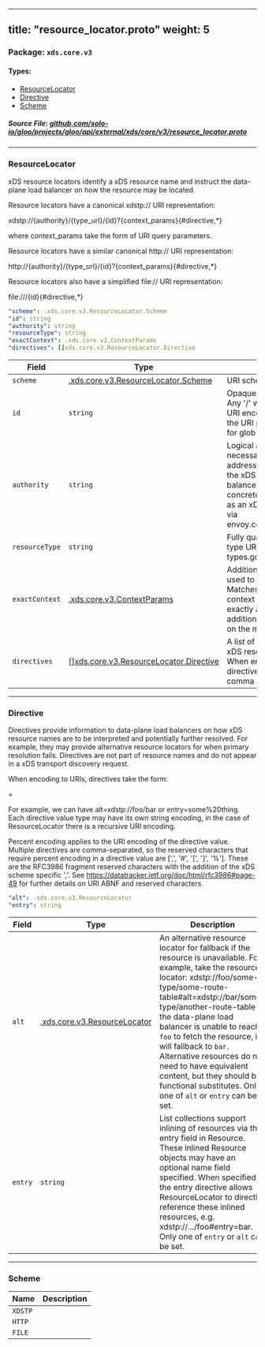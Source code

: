 
---
title: "resource_locator.proto"
weight: 5
---

<!-- Code generated by solo-kit. DO NOT EDIT. -->


### Package: `xds.core.v3` 
#### Types:


- [ResourceLocator](#resourcelocator)
- [Directive](#directive)
- [Scheme](#scheme)
  



##### Source File: [github.com/solo-io/gloo/projects/gloo/api/external/xds/core/v3/resource_locator.proto](https://github.com/solo-io/gloo/blob/master/projects/gloo/api/external/xds/core/v3/resource_locator.proto)





---
### ResourceLocator

 
xDS resource locators identify a xDS resource name and instruct the
data-plane load balancer on how the resource may be located.

Resource locators have a canonical xdstp:// URI representation:

  xdstp://{authority}/{type_url}/{id}?{context_params}{#directive,*}

where context_params take the form of URI query parameters.

Resource locators have a similar canonical http:// URI representation:

  http://{authority}/{type_url}/{id}?{context_params}{#directive,*}

Resource locators also have a simplified file:// URI representation:

  file:///{id}{#directive,*}

```yaml
"scheme": .xds.core.v3.ResourceLocator.Scheme
"id": string
"authority": string
"resourceType": string
"exactContext": .xds.core.v3.ContextParams
"directives": []xds.core.v3.ResourceLocator.Directive

```

| Field | Type | Description |
| ----- | ---- | ----------- | 
| `scheme` | [.xds.core.v3.ResourceLocator.Scheme](../resource_locator.proto.sk/#scheme) | URI scheme. |
| `id` | `string` | Opaque identifier for the resource. Any '/' will not be escaped during URI encoding and will form part of the URI path. This may end with ‘*’ for glob collection references. |
| `authority` | `string` | Logical authority for resource (not necessarily transport network address). Authorities are opaque in the xDS API, data-plane load balancers will map them to concrete network transports such as an xDS management server, e.g. via envoy.config.core.v3.ConfigSource. |
| `resourceType` | `string` | Fully qualified resource type (as in type URL without types.googleapis.com/ prefix). |
| `exactContext` | [.xds.core.v3.ContextParams](../context_params.proto.sk/#contextparams) | Additional parameters that can be used to select resource variants. Matches must be exact, i.e. all context parameters must match exactly and there must be no additional context parameters set on the matched resource. |
| `directives` | [[]xds.core.v3.ResourceLocator.Directive](../resource_locator.proto.sk/#directive) | A list of directives that appear in the xDS resource locator #fragment. When encoding to URI form, directives are percent encoded with comma separation. |




---
### Directive

 
Directives provide information to data-plane load balancers on how xDS
resource names are to be interpreted and potentially further resolved. For
example, they may provide alternative resource locators for when primary
resolution fails. Directives are not part of resource names and do not
appear in a xDS transport discovery request.

When encoding to URIs, directives take the form:

<directive name>=<string representation of directive value>

For example, we can have alt=xdstp://foo/bar or entry=some%20thing. Each
directive value type may have its own string encoding, in the case of
ResourceLocator there is a recursive URI encoding.

Percent encoding applies to the URI encoding of the directive value.
Multiple directives are comma-separated, so the reserved characters that
require percent encoding in a directive value are [',', '#', '[', ']',
'%']. These are the RFC3986 fragment reserved characters with the addition
of the xDS scheme specific ','. See
https://datatracker.ietf.org/doc/html/rfc3986#page-49 for further details on URI ABNF
and reserved characters.

```yaml
"alt": .xds.core.v3.ResourceLocator
"entry": string

```

| Field | Type | Description |
| ----- | ---- | ----------- | 
| `alt` | [.xds.core.v3.ResourceLocator](../resource_locator.proto.sk/#resourcelocator) | An alternative resource locator for fallback if the resource is unavailable. For example, take the resource locator: xdstp://foo/some-type/some-route-table#alt=xdstp://bar/some-type/another-route-table If the data-plane load balancer is unable to reach `foo` to fetch the resource, it will fallback to `bar`. Alternative resources do not need to have equivalent content, but they should be functional substitutes. Only one of `alt` or `entry` can be set. |
| `entry` | `string` | List collections support inlining of resources via the entry field in Resource. These inlined Resource objects may have an optional name field specified. When specified, the entry directive allows ResourceLocator to directly reference these inlined resources, e.g. xdstp://.../foo#entry=bar. Only one of `entry` or `alt` can be set. |




---
### Scheme



| Name | Description |
| ----- | ----------- | 
| `XDSTP` |  |
| `HTTP` |  |
| `FILE` |  |





<!-- Start of HubSpot Embed Code -->
<script type="text/javascript" id="hs-script-loader" async defer src="//js.hs-scripts.com/5130874.js"></script>
<!-- End of HubSpot Embed Code -->
